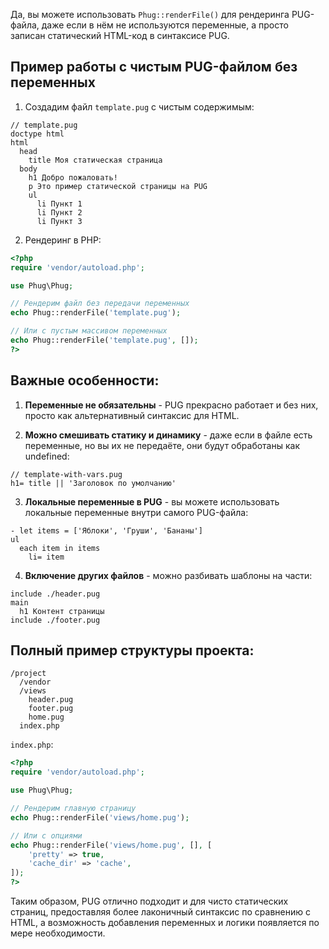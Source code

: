 Да, вы можете использовать `Phug::renderFile()` для рендеринга PUG-файла, даже если в нём не используются переменные, а просто записан статический HTML-код в синтаксисе PUG.

## Пример работы с чистым PUG-файлом без переменных

1. Создадим файл `template.pug` с чистым содержимым:
```pug
// template.pug
doctype html
html
  head
    title Моя статическая страница
  body
    h1 Добро пожаловать!
    p Это пример статической страницы на PUG
    ul
      li Пункт 1
      li Пункт 2
      li Пункт 3
```

2. Рендеринг в PHP:
```php
<?php
require 'vendor/autoload.php';

use Phug\Phug;

// Рендерим файл без передачи переменных
echo Phug::renderFile('template.pug');

// Или с пустым массивом переменных
echo Phug::renderFile('template.pug', []);
?>
```

## Важные особенности:

1. **Переменные не обязательны** - PUG прекрасно работает и без них, просто как альтернативный синтаксис для HTML.

2. **Можно смешивать статику и динамику** - даже если в файле есть переменные, но вы их не передаёте, они будут обработаны как undefined:
```pug
// template-with-vars.pug
h1= title || 'Заголовок по умолчанию'
```

3. **Локальные переменные в PUG** - вы можете использовать локальные переменные внутри самого PUG-файла:
```pug
- let items = ['Яблоки', 'Груши', 'Бананы']
ul
  each item in items
    li= item
```

4. **Включение других файлов** - можно разбивать шаблоны на части:
```pug
include ./header.pug
main
  h1 Контент страницы
include ./footer.pug
```

## Полный пример структуры проекта:

```
/project
  /vendor
  /views
    header.pug
    footer.pug
    home.pug
  index.php
```

`index.php`:
```php
<?php
require 'vendor/autoload.php';

use Phug\Phug;

// Рендерим главную страницу
echo Phug::renderFile('views/home.pug');

// Или с опциями
echo Phug::renderFile('views/home.pug', [], [
    'pretty' => true,
    'cache_dir' => 'cache',
]);
?>
```

Таким образом, PUG отлично подходит и для чисто статических страниц, предоставляя более лаконичный синтаксис по сравнению с HTML, а возможность добавления переменных и логики появляется по мере необходимости.